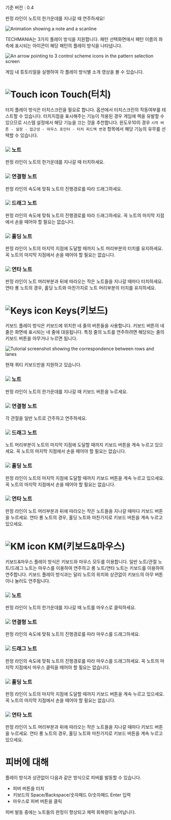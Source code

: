 기준 버전 : 0.4

판정 라인이 노트의 한가운데를 지나갈 때 연주하세요!

![Animation showing a note and a scanline](https://i.imgur.com/OKvXPun.gif)

TECHMANIA는 3가지 플레이 방식을 지원합니다.
패턴 선택화면에서 패턴 이름의 좌측에 표시되는 아이콘이 해당 패턴의 플레이 방식을 나타냅니다.

![An arrow pointing to 3 control scheme icons in the pattern selection screen](https://imgur.com/qchs9iT.png)

게임 내 튜토리얼을 실행하여 각 플레이 방식별 소개 영상을 볼 수 있습니다.

# ![Touch icon](https://imgur.com/OEKXJvN.png) Touch(터치)

터치 플레이 방식은 터치스크린을 필요로 합니다.
옵션에서 터치스크린의 작동여부를 테스트할 수 있습니다.
터치지점을 표시해주는 기능이 적용된 경우 게임에 렉을 유발할 수 있으므로 시스템 설정에서 해당 기능을 끄는 것을 추천합니다.
윈도우10의 경우 `시작 버튼 - 설정 - 접근성 - 마우스 포인터 - 터치 피드백 변경` 항목에서 해당 기능의 유무를 선택할 수 있습니다.

### ![](https://imgur.com/XeUKzrk.png) 노트
판정 라인이 노트의 한가운데를 지나갈 때 터치하세요.

### ![](https://imgur.com/D9ihf4e.png) 연결형 노트
판정 라인의 속도에 맞춰 노트의 진행경로를 따라 드래그하세요.

### ![](https://imgur.com/i3W1PZq.png) 드래그 노트
판정 라인의 속도에 맞춰 노트의 진행경로를 따라 드래그하세요.
꼭 노트의 마지막 지점에서 손을 떼어야 할 필요는 없습니다.

### ![](https://imgur.com/fUgg8DL.png) 홀딩 노트
판정 라인이 노트의 마지막 지점에 도달할 때까지 노트 머리부분의 터치를 유지하세요.
꼭 노트의 마지막 지점에서 손을 떼어야 할 필요는 없습니다.

### ![](https://imgur.com/EUnxJxG.png) 연타 노트
판정 라인이 노트 머리부분과 뒤에 따라오는 작은 노트들을 지나갈 때마다 터치하세요.
연타 롱 노트의 경우, 홀딩 노트와 마찬가지로 노트 머리부분의 터치를 유지하세요.

# ![Keys icon](https://imgur.com/0jWEtsx.png) Keys(키보드)

키보드 플레이 방식은 키보드에 위치한 네 줄의 버튼들을 사용합니다.
키보드 버튼의 네 줄은 화면에 표시되는 네 줄에 대응됩니다.
특정 줄의 노트를 연주하려면 해당되는 줄의 키보드 버튼을 아무거나 누르면 됩니다.

![Tutorial screenshot showing the correspondence between rows and lanes](https://imgur.com/914c0g9.png)

현재 쿼티 키보드만을 지원하고 있습니다.

### ![](https://imgur.com/XeUKzrk.png) 노트
판정 라인이 노트의 한가운데를 지나갈 때 키보드 버튼을 누르세요.

### ![](https://imgur.com/D9ihf4e.png) 연결형 노트
각 관절을 일반 노트로 간주하고 연주하세요.

### ![](https://imgur.com/i3W1PZq.png) 드래그 노트
노트 머리부분이 노트의 마지막 지점에 도달할 때까지 키보드 버튼을 계속 누르고 있으세요.
꼭 노트의 마지막 지점에서 손을 떼어야 할 필요는 없습니다.

### ![](https://imgur.com/fUgg8DL.png) 홀딩 노트
판정 라인이 노트의 마지막 지점에 도달할 때까지 키보드 버튼을 계속 누르고 있으세요.
꼭 노트의 마지막 지점에서 손을 떼어야 할 필요는 없습니다.

### ![](https://imgur.com/EUnxJxG.png) 연타 노트
판정 라인이 노트 머리부분과 뒤에 따라오는 작은 노트들을 지나갈 때마다 키보드 버튼을 누르세요.
연타 롱 노트의 경우, 홀딩 노트와 마찬가지로 키보드 버튼을 계속 누르고 있으세요.

# ![KM icon](https://imgur.com/oiSj3Qc.png) KM(키보드&마우스)

키보드&마우스 플레이 방식은 키보드와 마우스 모두를 이용합니다.
일반 노트/관절 노트/드래그 노트는 마우스를 이용하여 연주하고 롱 노트/연타 노트는 키보드를 이용하여 연주합니다.
키보드 플레이 방식과는 달리 노트의 위치와 상관없이 키보드의 아무 버튼이나 눌러도 연주됩니다.

### ![](https://imgur.com/XeUKzrk.png) 노트
판정 라인이 노트의 한가운데를 지나갈 때 노트를 마우스로 클릭하세요.

### ![](https://imgur.com/D9ihf4e.png) 연결형 노트
판정 라인의 속도에 맞춰 노트의 진행경로를 따라 마우스를 드래그하세요.

### ![](https://imgur.com/i3W1PZq.png) 드래그 노트
판정 라인의 속도에 맞춰 노트의 진행경로를 따라 마우스를 드래그하세요.
꼭 노트의 마지막 지점에서 마우스 클릭을 떼어야 할 필요는 없습니다.

### ![](https://imgur.com/fUgg8DL.png) 홀딩 노트
판정 라인이 노트의 마지막 지점에 도달할 때까지 키보드 버튼을 계속 누르고 있으세요.
꼭 노트의 마지막 지점에서 손을 떼어야 할 필요는 없습니다.

### ![](https://imgur.com/EUnxJxG.png) 연타 노트
판정 라인이 노트 머리부분과 뒤에 따라오는 작은 노트들을 지나갈 때마다 키보드 버튼을 누르세요.
연타 롱 노트의 경우, 홀딩 노트와 마찬가지로 키보드 버튼을 계속 누르고 있으세요.

# 피버에 대해

플레이 방식과 상관없이 다음과 같은 방식으로 피버를 발동할 수 있습니다.

* 피버 버튼을 터치
* 키보드의 Space/Backspace/숫자패드 0/숫자패드 Enter 입력
* 마우스로 피버 버튼을 클릭

피버 발동 중에는 노트들의 판정이 향상되고 체력 회복량이 늘어납니다.
